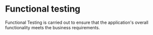 # Functional testing

Functional Testing is carried out to ensure that the application's overall functionality meets the business requirements.
